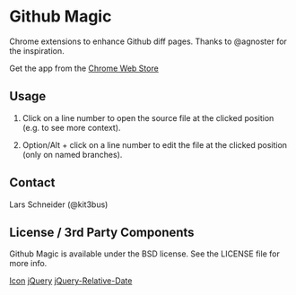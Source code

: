 # Github Magic

Chrome extensions to enhance Github diff pages. Thanks to @agnoster for the inspiration.

Get the app from the [Chrome Web Store](https://chrome.google.com/webstore/detail/github-magic/nebfkfejikecebcjgbbidmkpfnknbena)


## Usage

1. Click on a line number to open the source file at the clicked position (e.g. to see more context). 

2. Option/Alt + click on a line number to edit the file at the clicked position (only on named branches).


## Contact

Lars Schneider (@kit3bus)


## License / 3rd Party Components

Github Magic is available under the BSD license. See the LICENSE file for more info.

[Icon](http://openclipart.org/detail/83863/magic-wand-by-jhnri4)
[jQuery](http://jquery.org/license/)
[jQuery-Relative-Date](https://github.com/drinks/jquery-relative-date)